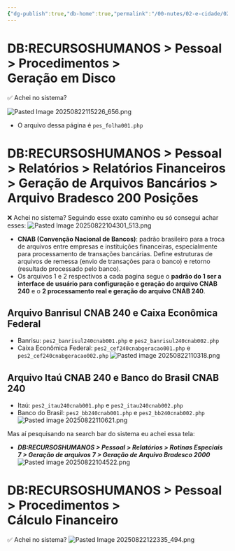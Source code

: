 ```yaml
---
{"dg-publish":true,"db-home":true,"permalink":"/00-nutes/02-e-cidade/02-anotacoes/","dgPassFrontmatter":true}
---
```


# DB:RECURSOSHUMANOS > Pessoal > Procedimentos > Geração em Disco
✅ Achei no sistema?

![Pasted Image 20250822115226_656.png](/img/user/99%20Images/Pasted%20Image%2020250822115226_656.png)

- O arquivo dessa página é `pes_folha001.php`
# DB:RECURSOSHUMANOS > Pessoal > Relatórios > Relatórios Financeiros > Geração de Arquivos Bancários > Arquivo Bradesco 200 Posições
❌ Achei no sistema?
Seguindo esse exato caminho eu só consegui achar esses:
![Pasted Image 20250822104301_513.png](/img/user/99%20Images/Pasted%20Image%2020250822104301_513.png)


- **CNAB (Convenção Nacional de Bancos)**: padrão brasileiro para a troca de arquivos entre empresas e instituições financeiras, especialmente para processamento de transações bancárias. Define estruturas de arquivos de remessa (envio de transações para o banco) e retorno (resultado processado pelo banco).
- Os arquivos 1 e 2 respectivos a cada pagina segue o **padrão do 1 ser a interface de usuário para configuração e geração do arquivo CNAB 240** e o **2 processamento real e geração do arquivo CNAB 240**.
## Arquivo Banrisul CNAB 240 e Caixa Econômica Federal
- Banrisu: `pes2_banrisul240cnab001.php` e `pes2_banrisul240cnab002.php`
- Caixa Econômica Federal: `pes2_cef240cnabgeracao001.php` e `pes2_cef240cnabgeracao002.php`
![Pasted image 20250822110318.png](/img/user/99%20Images/Pasted%20image%2020250822110318.png)
## Arquivo Itaú CNAB 240 e Banco do Brasil CNAB 240
- Itaú: `pes2_itau240cnab001.php` e `pes2_itau240cnab002.php`
- Banco do Brasil: `pes2_bb240cnab001.php` e `pes2_bb240cnab002.php`
![Pasted image 20250822110621.png](/img/user/99%20Images/Pasted%20image%2020250822110621.png)

Mas aí pesquisando na search bar do sistema eu achei essa tela:
- ***DB:RECURSOSHUMANOS > Pessoal > Relatórios > Rotinas Especiais 7 > Geração de arquivos 7 > Geração de Arquivo Bradesco 2000***
![Pasted image 20250822104522.png](/img/user/99%20Images/Pasted%20image%2020250822104522.png)

# DB:RECURSOSHUMANOS > Pessoal > Procedimentos > Cálculo Financeiro
✅ Achei no sistema?
![Pasted Image 20250822122335_494.png](/img/user/99%20Images/Pasted%20Image%2020250822122335_494.png)

